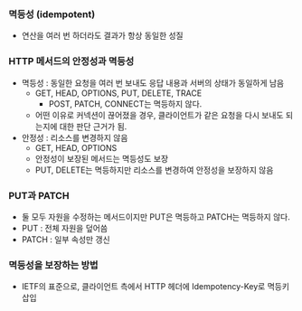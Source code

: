 ### 멱등성 (idempotent)
- 연산을 여러 번 하더라도 결과가 항상 동일한 성질

### HTTP 메서드의 안정성과 멱등성
- 멱등성 : 동일한 요청을 여러 번 보내도 응답 내용과 서버의 상태가 동일하게 남음
	- GET, HEAD, OPTIONS, PUT, DELETE, TRACE
		- POST, PATCH, CONNECT는 멱등하지 않다.
	- 어떤 이유로 커넥션이 끊어졌을 경우, 클라이언트가 같은 요청을 다시 보내도 되는지에 대한 판단 근거가 됨.
- 안정성 : 리소스를 변경하지 않음
	- GET, HEAD, OPTIONS
	- 안정성이 보장된 메서드는 멱등성도 보장
	- PUT, DELETE는 멱등하지만 리소스를 변경하여 안정성을 보장하지 않음

### PUT과 PATCH
- 둘 모두 자원을 수정하는 메서드이지만 PUT은 멱등하고 PATCH는 멱등하지 않다.
- PUT : 전체 자원을 덮어씀
- PATCH : 일부 속성만 갱신

### 멱등성을 보장하는 방법
- IETF의 표준으로, 클라이언트 측에서 HTTP 헤더에 Idempotency-Key로 멱등키 삽입
